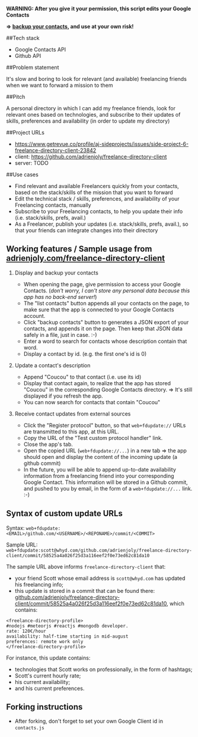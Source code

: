 **WARNING: After you give it your permission, this script edits your Google Contacts**

**=> [backup your contacts](https://www.google.com/contacts/u/0/?cplus=0#contacts), and use at your own risk!**

##Tech stack

- Google Contacts API
- Github API

##Problem statement

It's slow and boring to look for relevant (and available) freelancing friends when we want to forward a mission to them

##Pitch

A personal directory in which I can add my freelance friends, look for relevant ones based on technologies, and subscribe to their updates of skills, preferences and availability (in order to update my directory)

##Project URLs

- https://www.getrevue.co/profile/aj-sideprojects/issues/side-project-6-freelance-directory-client-23842
- client: https://github.com/adrienjoly/freelance-directory-client
- server: TODO

##Use cases

- Find relevant and available Freelancers quickly from your contacts, based on the stack/skills of the mission that you want to forward
- Edit the technical stack / skills, preferences, and availability of your Freelancing contacts, manually
- Subscribe to your Freelancing contacts, to help you update their info (i.e. stack/skills, prefs, avail.)
- As a Freelancer, publish your updates (i.e. stack/skills, prefs, avail.), so that your friends can integrate changes into their directory

## Working features / Sample usage from [adrienjoly.com/freelance-directory-client](http://adrienjoly.com/freelance-directory-client/)

1. Display and backup your contacts

    + When opening the page, give permission to access your Google Contacts. (*don't worry, I can't store any personal data because this app has no back-end server!*)
    + The "list contacts" button appends all your contacts on the page, to make sure that the app is connected to your Google Contacts account.
    + Click "backup contacts" button to generates a JSON export of your contacts, and appends it on the page. Then keep that JSON data safely in a file, just in case. :-)
    + Enter a word to search for contacts whose description contain that word.
    + Display a contact by id. (e.g. the first one's id is 0)

2. Update a contact's description

    + Append "Coucou" to that contact (i.e. use its id)
    + Display that contact again, to realize that the app has stored "Coucou" in the corresponding Google Contacts directory. => It's still displayed if you refresh the app.
    + You can now search for contacts that contain "Coucou"

3. Receive contact updates from external sources

    + Click the "Register protocol" button, so that `web+fdupdate://` URLs are transmitted to this app, at this URL.
    + Copy the URL of the "Test custom protocol handler" link.
    + Close the app's tab.
    + Open the copied URL (`web+fdupdate://...`) in a new tab => the app should open and display the content of the incoming update (a github commit)
    + In the future, you will be able to append up-to-date availability information from a freelancing friend into your corresponding Google Contact. This information will be stored in a Github commit, and pushed to you by email, in the form of a `web+fdupdate://...` link. :-)

## Syntax of custom update URLs

Syntax: `web+fdupdate:<EMAIL>/github.com/<USERNAME>/<REPONAME>/commit/<COMMIT>`

Sample URL: `web+fdupdate:scott@whyd.com/github.com/adrienjoly/freelance-directory-client/commit/58525a4a026f25d3a116eef2f0e73ed62c81da10`

The sample URL above informs `freelance-directory-client` that:

- your friend Scott whose email address is `scott@whyd.com` has updated his freelancing info;
- this update is stored in a commit that can be found there: [github.com/adrienjoly/freelance-directory-client/commit/58525a4a026f25d3a116eef2f0e73ed62c81da10](http://github.com/adrienjoly/freelance-directory-client/commit/58525a4a026f25d3a116eef2f0e73ed62c81da10), which contains:

```
<freelance-directory-profile>
#nodejs #meteorjs #reactjs #mongodb developer.
rate: 120€/hour
availability: half-time starting in mid-august
preferences: remote work only
</freelance-directory-profile>
```

For instance, this update contains:

- technologies that Scott works on professionally, in the form of hashtags;
- Scott's current hourly rate;
- his current availability;
- and his current preferences.

## Forking instructions

- After forking, don't forget to set your own Google Client id in `contacts.js`
